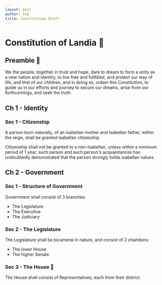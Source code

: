 ```yaml
---
layout: post
author: ted
title: Constitution Draft
---
```

# Constitution of Landia 👑
## Preamble 📣
We the people, together in trust and hope, dare to dream to form a unity as a new nation and identity, to live free and fullfilled, and protect our way of life, and that of our children, and in doing so, ordain this Constitution, to guide us in our efforts and journey to secure our dreams, arise from our forthcomings, and seek the truth.

## Ch 1 - Identity

### Sec 1 - Citizenship
A person born naturally, of an Isabellan mother and Isabellan father, within the reign, shall be granted Isabellan citizenship.

Citizenship shall not be granted to a non-Isabellan, unless within a minimum period of 1 year, such person and such person's acquaintances has undoubtedly demonstrated that the person strongly holds Isabellan values.

## Ch 2 - Government

### Sec 1 - Structure of Government
Government shall consist of 3 branches.
- The Legislature
- The Executive
- The Judiciary

### Sec 2 - The Legislature
The Legislature shall be bicameral in nature, and consist of 2 chambers:
- The lower House
- The higher Senate

### Sec 3 - The House 🏡
The House shall consist of Representatives, each from their district.

